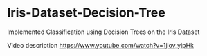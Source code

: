 # Iris-Dataset-Decision-Tree
Implemented Classification using Decision Trees on the Iris Dataset

Video description 
https://www.youtube.com/watch?v=1jiov_yjpHk
